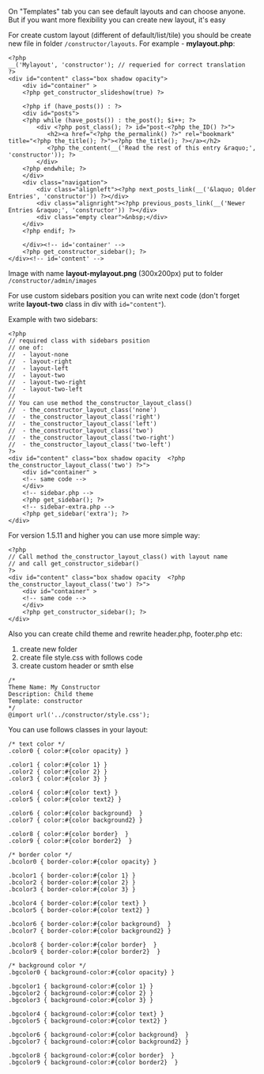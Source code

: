 On "Templates" tab you can see default layouts and can choose anyone. But if you want more flexibility you can create new layout, it's easy

For create custom layout (different of default/list/tile) you should be create new file in folder `/constructor/layouts`. For example - **mylayout.php**:

```
<?php 
__('Mylayout', 'constructor'); // requeried for correct translation
?>
<div id="content" class="box shadow opacity">
    <div id="container" >
    <?php get_constructor_slideshow(true) ?>

    <?php if (have_posts()) : ?>
    <div id="posts">
    <?php while (have_posts()) : the_post(); $i++; ?>
        <div <?php post_class(); ?> id="post-<?php the_ID() ?>">
           <h2><a href="<?php the_permalink() ?>" rel="bookmark" title="<?php the_title(); ?>"><?php the_title(); ?></a></h2>
           <?php the_content(__('Read the rest of this entry &raquo;', 'constructor')); ?>
        </div>
    <?php endwhile; ?>
    </div>
    <div class="navigation">
        <div class="alignleft"><?php next_posts_link(__('&laquo; Older Entries', 'constructor')) ?></div>
        <div class="alignright"><?php previous_posts_link(__('Newer Entries &raquo;', 'constructor')) ?></div>
        <div class="empty clear">&nbsp;</div>
    </div>
    <?php endif; ?>

    </div><!-- id='container' -->
    <?php get_constructor_sidebar(); ?>
</div><!-- id='content' -->
```

Image with name **layout-mylayout.png** (300x200px) put to folder `/constructor/admin/images`

For use custom sidebars position you can write next code (don't forget write **layout-two** class in div with `id="content"`).

Example with two sidebars:
```
<?php 
// required class with sidebars position
// one of:
//  - layout-none
//  - layout-right
//  - layout-left
//  - layout-two
//  - layout-two-right
//  - layout-two-left
//
// You can use method the_constructor_layout_class()
//  - the_constructor_layout_class('none')
//  - the_constructor_layout_class('right')
//  - the_constructor_layout_class('left')
//  - the_constructor_layout_class('two')
//  - the_constructor_layout_class('two-right')
//  - the_constructor_layout_class('two-left')
?>
<div id="content" class="box shadow opacity  <?php the_constructor_layout_class('two') ?>">
    <div id="container" >
    <!-- same code -->
    </div>
    <!-- sidebar.php -->
    <?php get_sidebar(); ?>
    <!-- sidebar-extra.php -->
    <?php get_sidebar('extra'); ?>
</div>
```

For version 1.5.11 and higher you can use more simple way:

```
<?php 
// Call method the_constructor_layout_class() with layout name
// and call get_constructor_sidebar()
?>
<div id="content" class="box shadow opacity  <?php the_constructor_layout_class('two') ?>">
    <div id="container" >
    <!-- same code -->
    </div>
    <?php get_constructor_sidebar(); ?>
</div>
```

Also you can create child theme and rewrite header.php, footer.php etc:
  1. create new folder
  1. create file style.css with follows code
  1. create custom header or smth else
```
/*  
Theme Name: My Constructor
Description: Child theme
Template: constructor
*/
@import url('../constructor/style.css');
```


You can use follows classes in your layout:
```
/* text color */
.color0 { color:#{color opacity} }

.color1 { color:#{color 1} }
.color2 { color:#{color 2} }
.color3 { color:#{color 3} }

.color4 { color:#{color text} }
.color5 { color:#{color text2} }

.color6 { color:#{color background}  }
.color7 { color:#{color background2} }

.color8 { color:#{color border}  }
.color9 { color:#{color border2}  }

/* border color */
.bcolor0 { border-color:#{color opacity} }

.bcolor1 { border-color:#{color 1} }
.bcolor2 { border-color:#{color 2} }
.bcolor3 { border-color:#{color 3} }

.bcolor4 { border-color:#{color text} }
.bcolor5 { border-color:#{color text2} }

.bcolor6 { border-color:#{color background}  }
.bcolor7 { border-color:#{color background2} }

.bcolor8 { border-color:#{color border}  }
.bcolor9 { border-color:#{color border2}  }

/* background color */
.bgcolor0 { background-color:#{color opacity} }

.bgcolor1 { background-color:#{color 1} }
.bgcolor2 { background-color:#{color 2} }
.bgcolor3 { background-color:#{color 3} }

.bgcolor4 { background-color:#{color text} }
.bgcolor5 { background-color:#{color text2} }

.bgcolor6 { background-color:#{color background}  }
.bgcolor7 { background-color:#{color background2} }

.bgcolor8 { background-color:#{color border}  }
.bgcolor9 { background-color:#{color border2}  }
```